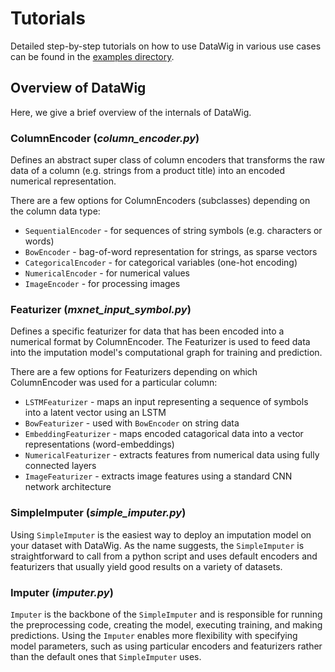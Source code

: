 # Tutorials

Detailed step-by-step tutorials on how to use DataWig in various use cases can be found in the [examples directory](https://github.com/awslabs/datawig/tree/master/examples).

## Overview of DataWig
Here, we give a brief overview of the internals of DataWig.

### ColumnEncoder (*column_encoder.py*)

Defines an abstract super class of column encoders that transforms the raw data of a column (e.g. strings from a product title) into an encoded numerical representation.

There are a few options for ColumnEncoders (subclasses) depending on the column data type:

* `SequentialEncoder` - for sequences of string symbols (e.g. characters or words)
* `BowEncoder` - bag-of-word representation for strings, as sparse vectors
* `CategoricalEncoder` - for categorical variables (one-hot encoding)
* `NumericalEncoder` - for numerical values
* `ImageEncoder` - for processing images

### Featurizer (*mxnet_input\_symbol.py*)

Defines a specific featurizer for data that has been encoded into a numerical format by ColumnEncoder. The Featurizer is used to feed data into the imputation model's computational graph for training and prediction.

There are a few options for Featurizers depending on which ColumnEncoder was used for a particular column:

* `LSTMFeaturizer` - maps an input representing a sequence of symbols into a latent vector using an LSTM
* `BowFeaturizer` - used with `BowEncoder` on string data
* `EmbeddingFeaturizer` - maps encoded catagorical data into a vector representations (word-embeddings)
* `NumericalFeaturizer` - extracts features from numerical data using fully connected layers
* `ImageFeaturizer` - extracts image features using a standard CNN network architecture

### SimpleImputer (*simple_imputer.py*)
Using `SimpleImputer` is the easiest way to deploy an imputation model on your dataset with DataWig. As the name suggests, the `SimpleImputer` is straightforward to call from a python script and uses default encoders and featurizers that usually yield good results on a variety of datasets.

### Imputer (*imputer.py*)
`Imputer` is the backbone of the `SimpleImputer` and is responsible for running the preprocessing code, creating the model, executing training, and making predictions. Using the `Imputer` enables more flexibility with specifying model parameters, such as using particular encoders and featurizers rather than the default ones that `SimpleImputer` uses.